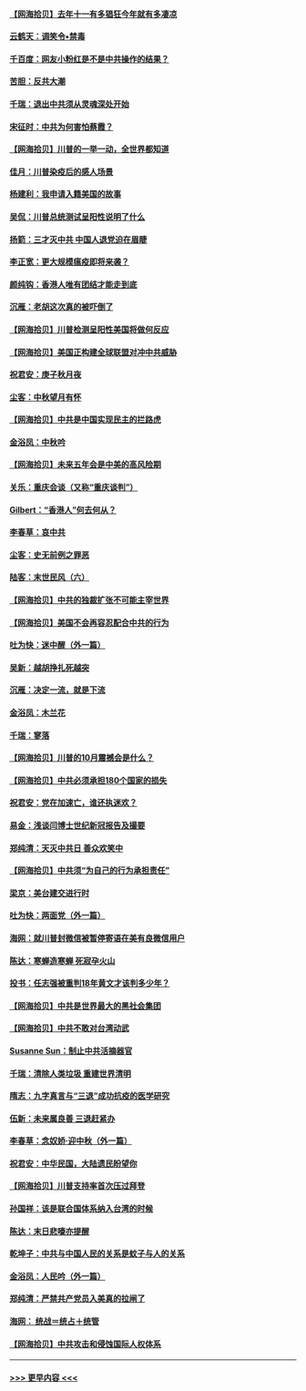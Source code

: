 #### [【网海拾贝】去年十一有多猖狂今年就有多凄凉](../pages/nsc993/n12463649.md?t=10100202) 
#### [云鹤天：调笑令▪禁毒](../pages/nsc993/n12462975.md?t=10100202) 
#### [千百度：网友小粉红是不是中共操作的结果？](../pages/nsc993/n12461025.md?t=10100202) 
#### [苦胆：反共大潮](../pages/nsc993/n12459469.md?t=10100202) 
#### [千瑞：退出中共须从灵魂深处开始](../pages/nsc993/n12459437.md?t=10100202) 
#### [宋征时：中共为何害怕蔡霞？](../pages/nsc993/n12459097.md?t=10100202) 
#### [【网海拾贝】川普的一举一动，全世界都知道](../pages/nsc993/n12458825.md?t=10100202) 
#### [佳月：川普染疫后的感人场景](../pages/nsc993/n12456994.md?t=10100202) 
#### [杨建利：我申请入籍美国的故事](../pages/nsc993/n12455635.md?t=10100202) 
#### [吴侃：川普总统测试呈阳性说明了什么](../pages/nsc993/n12451869.md?t=10100202) 
#### [扬箭：三才灭中共 中国人退党迫在眉睫](../pages/nsc993/n12451842.md?t=10100202) 
#### [李正宽：更大规模瘟疫即将来袭？](../pages/nsc993/n12451455.md?t=10100202) 
#### [颜纯钩：香港人唯有团结才能走到底](../pages/nsc993/n12450870.md?t=10100202) 
#### [沉雁：老胡这次真的被吓倒了](../pages/nsc993/n12449796.md?t=10100202) 
#### [【网海拾贝】川普检测呈阳性美国将做何反应](../pages/nsc993/n12449042.md?t=10100202) 
#### [【网海拾贝】美国正构建全球联盟对冲中共威胁](../pages/nsc993/n12446580.md?t=10100202) 
#### [祝君安：庚子秋月夜](../pages/nsc993/n12445870.md?t=10100202) 
#### [尘客：中秋望月有怀](../pages/nsc993/n12444632.md?t=10100202) 
#### [【网海拾贝】中共是中国实现民主的拦路虎](../pages/nsc993/n12443573.md?t=10100202) 
#### [金浴凤：中秋吟](../pages/nsc993/n12441773.md?t=10100202) 
#### [【网海拾贝】未来五年会是中美的高风险期](../pages/nsc993/n12440760.md?t=10100202) 
#### [关乐：重庆会谈（又称“重庆谈判”）](../pages/nsc993/n12437525.md?t=10100202) 
#### [Gilbert：“香港人”何去何从？](../pages/nsc993/n12435894.md?t=10100202) 
#### [李春草：哀中共](../pages/nsc993/n12435874.md?t=10100202) 
#### [尘客：史无前例之罪恶](../pages/nsc993/n12435762.md?t=10100202) 
#### [陆客：末世民风（六）](../pages/nsc993/n12435354.md?t=10100202) 
#### [【网海拾贝】中共的独裁扩张不可能主宰世界](../pages/nsc993/n12435151.md?t=10100202) 
#### [【网海拾贝】美国不会再容忍配合中共的行为](../pages/nsc993/n12433808.md?t=10100202) 
#### [吐为快：迷中醒（外一篇）](../pages/nsc993/n12433585.md?t=10100202) 
#### [吴新：越胡挣扎死越突](../pages/nsc993/n12433562.md?t=10100202) 
#### [沉雁：决定一流，就是下流](../pages/nsc993/n12432128.md?t=10100202) 
#### [金浴凤：木兰花](../pages/nsc993/n12432124.md?t=10100202) 
#### [千瑞：寥落](../pages/nsc993/n12432071.md?t=10100202) 
#### [【网海拾贝】川普的10月震撼会是什么？](../pages/nsc993/n12431624.md?t=10100202) 
#### [【网海拾贝】中共必须承担180个国家的损失](../pages/nsc993/n12428893.md?t=10100202) 
#### [祝君安：党在加速亡，谁还执迷欢？](../pages/nsc993/n12428652.md?t=10100202) 
#### [易金：浅谈闫博士世纪新冠报告及撮要](../pages/nsc993/n12426822.md?t=10100202) 
#### [郑纯清：天灭中共日 善众欢笑中](../pages/nsc993/n12426784.md?t=10100202) 
#### [【网海拾贝】中共须“为自己的行为承担责任”](../pages/nsc993/n12426067.md?t=10100202) 
#### [梁京：美台建交进行时](../pages/nsc993/n12424066.md?t=10100202) 
#### [吐为快：两面党（外一篇）](../pages/nsc993/n12424043.md?t=10100202) 
#### [海网：就川普封微信被暂停寄语在美有良微信用户](../pages/nsc993/n12424021.md?t=10100202) 
#### [陈达：寒蝉造寒蝉 死寂孕火山](../pages/nsc993/n12423958.md?t=10100202) 
#### [投书：任志强被重判18年黄文才该判多少年？](../pages/nsc993/n12423672.md?t=10100202) 
#### [【网海拾贝】中共是世界最大的黑社会集团](../pages/nsc993/n12423543.md?t=10100202) 
#### [【网海拾贝】中共不敢对台湾动武](../pages/nsc993/n12421418.md?t=10100202) 
#### [Susanne Sun：制止中共活摘器官](../pages/nsc993/n12419654.md?t=10100202) 
#### [千瑞：清除人类垃圾 重建世界清明](../pages/nsc993/n12419414.md?t=10100202) 
#### [隋志：九字真言与“三退”成功抗疫的医学研究](../pages/nsc993/n12419248.md?t=10100202) 
#### [伍新：未来属良善 三退赶紧办](../pages/nsc993/n12418496.md?t=10100202) 
#### [李春草：念奴娇·迎中秋（外一篇）](../pages/nsc993/n12418465.md?t=10100202) 
#### [祝君安：中华民国，大陆遗民盼望你](../pages/nsc993/n12418089.md?t=10100202) 
#### [【网海拾贝】川普支持率首次压过拜登](../pages/nsc993/n12418050.md?t=10100202) 
#### [孙国祥：该是联合国体系纳入台湾的时候](../pages/nsc993/n12417369.md?t=10100202) 
#### [陈达：末日悲嚎亦提醒](../pages/nsc993/n12416736.md?t=10100202) 
#### [乾坤子：中共与中国人民的关系是蚊子与人的关系](../pages/nsc993/n12416632.md?t=10100202) 
#### [金浴凤：人民吟（外一篇）](../pages/nsc993/n12416567.md?t=10100202) 
#### [郑纯清：严禁共产党员入美真的拉闸了](../pages/nsc993/n12416550.md?t=10100202) 
#### [海网： 统战＝统占＋统管](../pages/nsc993/n12416404.md?t=10100202) 
#### [【网海拾贝】中共攻击和侵蚀国际人权体系](../pages/nsc993/n12416250.md?t=10100202) 

----
#### [ >>> 更早内容 <<< ](../indexes/nsc993-earlier.md)
